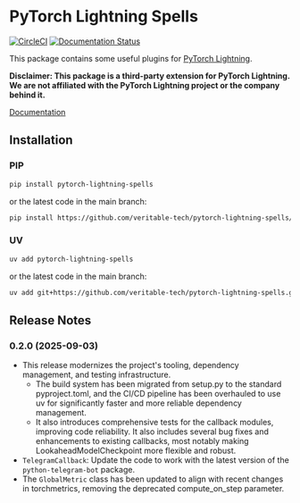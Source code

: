 # PyTorch Lightning Spells

[![CircleCI](https://circleci.com/gh/veritable-tech/pytorch-lightning-spells/tree/main.svg?style=svg)](https://circleci.com/gh/veritable-tech/pytorch-lightning-spells/tree/main) [![Documentation Status](https://readthedocs.org/projects/pytorch-lightning-spells/badge/?version=latest)](https://pytorch-lightning-spells.readthedocs.io/en/latest/?badge=latest)

This package contains some useful plugins for [PyTorch Lightning](https://github.com/PyTorchLightning/pytorch-lightning).

**Disclaimer: This package is a third-party extension for PyTorch Lightning. We are not affiliated with the PyTorch Lightning project or the company behind it.**

[Documentation](https://pytorch-lightning-spells.readthedocs.io/)

## Installation

### PIP

```bash
pip install pytorch-lightning-spells
```

or the latest code in the main branch:

```bash
pip install https://github.com/veritable-tech/pytorch-lightning-spells/archive/main.zip
```

### UV

```bash
uv add pytorch-lightning-spells
```

or the latest code in the main branch:

```bash
uv add git+https://github.com/veritable-tech/pytorch-lightning-spells.git@main
```

## Release Notes

### 0.2.0 (2025-09-03)

- This release modernizes the project's tooling, dependency management, and testing infrastructure.
  - The build system has been migrated from setup.py to the standard pyproject.toml, and the CI/CD pipeline has been overhauled to use uv for significantly faster and more reliable dependency management.
  - It also introduces comprehensive tests for the callback modules, improving code reliability. It also includes several bug fixes and enhancements to existing callbacks, most notably making LookaheadModelCheckpoint more flexible and robust.
- `TelegramCallback`: Update the code to work with the latest version of the `python-telegram-bot` package.
- The `GlobalMetric` class has been updated to align with recent changes in torchmetrics, removing the deprecated compute_on_step parameter.
